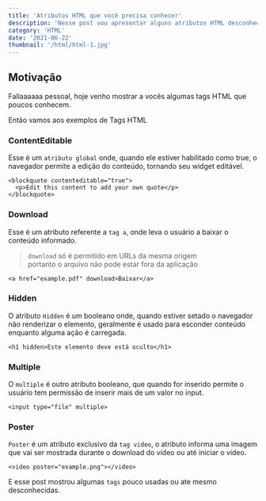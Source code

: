 ```yaml
---
title: 'Atributos HTML que você precisa conhecer'
description: 'Nesse post vou apresentar alguns atributos HTML desconhecidos pela maioria dos devs front-end'
category: 'HTML'
date: '2021-06-22'
thumbnail: '/html/html-1.jpg'
---
```


## Motivação
Fallaaaaaa pessoal, hoje venho mostrar a vocẽs algumas tags HTML que poucos conhecem.

Então vamos aos exemplos de Tags HTML

### ContentEditable
Esse é um `atributo global` onde, quando ele estiver habilitado como true, o navegador permite a edição do conteúdo, tornando seu widget editável.

```
<blockquote contenteditable="true">
  <p>Edit this content to add your own quote</p>
</blockquote>
```

### Download
Esse é um atributo referente a `tag a`, onde leva o usuário a baixar o conteúdo informado.

> `download` só é permitido em URLs da mesma origem <br>
> portanto o arquivo não pode estar fora da aplicação

```
<a href="example.pdf" download>Baixar</a>
```

### Hidden
O atributo `Hidden` é um booleano onde, quando estiver setado o navegador não renderizar o elemento, geralmente é usado para esconder conteúdo enquanto alguma ação é carregada.

```
<h1 hidden>Este elemento deve está oculto</h1>
```

### Multiple
O `multiple` é outro atributo booleano, que quando for inserido permite o usuário tem permissão de inserir mais de um valor no input.

```
<input type="file" multiple>
```

### Poster
`Poster` é um atributo exclusivo da `tag video`, o atributo informa uma imagem que vai ser mostrada durante o download do vídeo ou até iniciar o vídeo.

```
<video poster="example.png"></video>
```

E esse post mostrou algumas `tags` pouco usadas ou ate mesmo desconhecidas.
